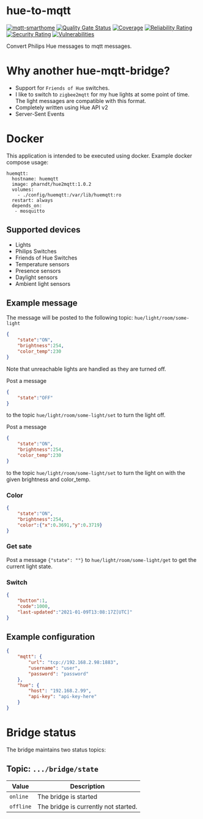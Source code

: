 # hue-to-mqtt

[![mqtt-smarthome](https://img.shields.io/badge/mqtt-smarthome-blue.svg)](https://github.com/mqtt-smarthome/mqtt-smarthome)
[![Quality Gate Status](https://sonarcloud.io/api/project_badges/measure?project=de.rnd7.huemqtt%3Ade.rnd7.huemqtt.parent&metric=alert_status)](https://sonarcloud.io/dashboard?id=de.rnd7.huemqtt%3Ade.rnd7.huemqtt.parent)
[![Coverage](https://sonarcloud.io/api/project_badges/measure?project=de.rnd7.huemqtt%3Ade.rnd7.huemqtt.parent&metric=coverage)](https://sonarcloud.io/dashboard?id=de.rnd7.huemqtt%3Ade.rnd7.huemqtt.parent)
[![Reliability Rating](https://sonarcloud.io/api/project_badges/measure?project=de.rnd7.huemqtt%3Ade.rnd7.huemqtt.parent&metric=reliability_rating)](https://sonarcloud.io/dashboard?id=de.rnd7.huemqtt%3Ade.rnd7.huemqtt.parent)
[![Security Rating](https://sonarcloud.io/api/project_badges/measure?project=de.rnd7.huemqtt%3Ade.rnd7.huemqtt.parent&metric=security_rating)](https://sonarcloud.io/dashboard?id=de.rnd7.huemqtt%3Ade.rnd7.huemqtt.parent)
[![Vulnerabilities](https://sonarcloud.io/api/project_badges/measure?project=de.rnd7.huemqtt%3Ade.rnd7.huemqtt.parent&metric=vulnerabilities)](https://sonarcloud.io/dashboard?id=de.rnd7.huemqtt%3Ade.rnd7.huemqtt.parent)

Convert Philips Hue messages to mqtt messages.

# Why another hue-mqtt-bridge?

- Support for `Friends of Hue` switches.
- I like to switch to `zigbee2mqtt` for my hue lights at some
point of time. The light messages are compatible with this format.
- Completely written using Hue API v2
- Server-Sent Events

# Docker

This application is intended to be executed using docker. Example docker compose usage:

```
huemqtt:
  hostname: huemqtt
  image: pharndt/hue2mqtt:1.0.2
  volumes:
    - ./config/huemqtt:/var/lib/huemqtt:ro
  restart: always 
  depends_on:
   - mosquitto
```

## Supported devices

- Lights
- Philips Switches
- Friends of Hue Switches
- Temperature sensors
- Presence sensors
- Daylight sensors
- Ambient light sensors

## Example message

The message will be posted to the following topic: `hue/light/room/some-light`

```json
{
    "state":"ON",
    "brightness":254,
    "color_temp":230
}
```

Note that unreachable lights are handled as they are turned off. 

Post a message
```json
{
    "state":"OFF"
}
```

to the topic `hue/light/room/some-light/set` to turn the light off.

Post a message
```json
{
    "state":"ON",
    "brightness":254,
    "color_temp":230
}
```
to the topic `hue/light/room/some-light/set` to turn the light on with the given brightness and color_temp.

### Color

```json
{
    "state":"ON",
    "brightness":254,
    "color":{"x":0.3691,"y":0.3719}
}
```

### Get sate

Post a message `{"state": ""}` to `hue/light/room/some-light/get` to get the current light state.

### Switch

```json
{
    "button":1,
    "code":1000,
    "last-updated":"2021-01-09T13:08:17Z[UTC]"
}
```

## Example configuration

```json
{
    "mqtt": {
        "url": "tcp://192.168.2.98:1883",
        "username": "user",
        "password": "password"
    },
    "hue": {
        "host": "192.168.2.99",
        "api-key": "api-key-here"
    }
}
```

# Bridge status

The bridge maintains two status topics:

## Topic: `.../bridge/state`

| Value     | Description                          |
| --------- | ------------------------------------ |
| `online`  | The bridge is started                |
| `offline` | The bridge is currently not started. |
